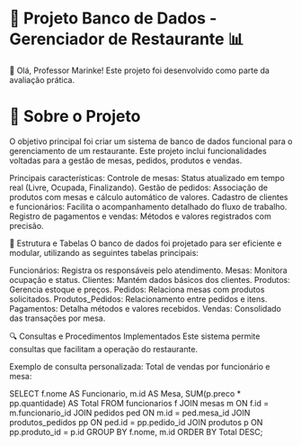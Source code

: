 # 🍴 Projeto Banco de Dados - Gerenciador de Restaurante 📊

👋 Olá, Professor Marinke!
Este projeto foi desenvolvido como parte da avaliação prática.

# 📖 Sobre o Projeto
O objetivo principal foi criar um sistema de banco de dados funcional para o gerenciamento de um restaurante. Este projeto inclui funcionalidades voltadas para a gestão de mesas, pedidos, produtos e vendas.

Principais características:
Controle de mesas: Status atualizado em tempo real (Livre, Ocupada, Finalizando).
Gestão de pedidos: Associação de produtos com mesas e cálculo automático de valores.
Cadastro de clientes e funcionários: Facilita o acompanhamento detalhado do fluxo de trabalho.
Registro de pagamentos e vendas: Métodos e valores registrados com precisão.

🔗 Estrutura e Tabelas
O banco de dados foi projetado para ser eficiente e modular, utilizando as seguintes tabelas principais:

Funcionários: Registra os responsáveis pelo atendimento.
Mesas: Monitora ocupação e status.
Clientes: Mantém dados básicos dos clientes.
Produtos: Gerencia estoque e preços.
Pedidos: Relaciona mesas com produtos solicitados.
Produtos_Pedidos: Relacionamento entre pedidos e itens.
Pagamentos: Detalha métodos e valores recebidos.
Vendas: Consolidado das transações por mesa.

🔍 Consultas e Procedimentos Implementados
Este sistema permite consultas que facilitam a operação do restaurante.

Exemplo de consulta personalizada:
Total de vendas por funcionário e mesa:

SELECT 
    f.nome AS Funcionario,
    m.id AS Mesa,
    SUM(p.preco * pp.quantidade) AS Total
FROM 
    funcionarios f
JOIN 
    mesas m ON f.id = m.funcionario_id
JOIN 
    pedidos ped ON m.id = ped.mesa_id
JOIN 
    produtos_pedidos pp ON ped.id = pp.pedido_id
JOIN 
    produtos p ON pp.produto_id = p.id
GROUP BY 
    f.nome, m.id
ORDER BY 
    Total DESC;
